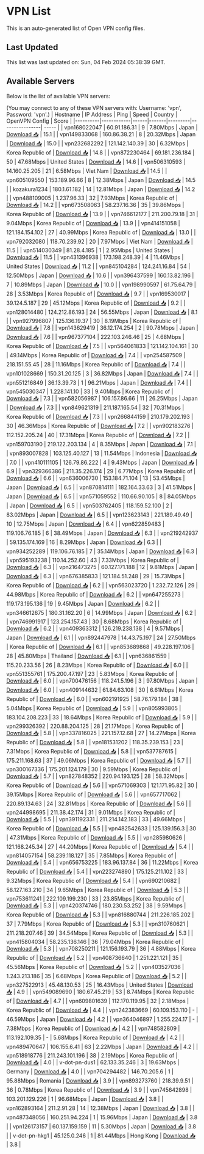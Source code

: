 # VPN List

This is an auto-generated list of Open VPN config files.

## Last Updated

This list was last updated on: Sun, 04 Feb 2024 05:38:39 GMT.

## Available Servers

Below is the list of available VPN servers:

(You may connect to any of these VPN servers with: Username: 'vpn', Password: 'vpn'.)
| Hostname | IP Address | Ping | Speed | Country | OpenVPN Config | Score |
|----------|------------|------|-------|---------|----------------| ----- |
| vpn168022047 | 60.91.186.31 | 9 | 7.80Mbps | Japan | [Download 📥](./configs/server_0_JP.ovpn) | 15.1 |
| vpn149833068 | 160.86.38.21 | 8 | 20.32Mbps | Japan | [Download 📥](./configs/server_1_JP.ovpn) | 15.0 |
| vpn232682292 | 121.142.140.39 | 30 | 6.32Mbps | Korea Republic of | [Download 📥](./configs/server_2_KR.ovpn) | 14.8 |
| vpn872230464 | 69.181.236.184 | 50 | 47.68Mbps | United States | [Download 📥](./configs/server_3_US.ovpn) | 14.6 |
| vpn506310593 | 14.160.25.205 | 21 | 6.58Mbps | Viet Nam | [Download 📥](./configs/server_4_VN.ovpn) | 14.5 |
| vpn605109550 | 153.189.96.66 | 8 | 12.38Mbps | Japan | [Download 📥](./configs/server_5_JP.ovpn) | 14.5 |
| kozakura1234 | 180.1.61.182 | 14 | 12.81Mbps | Japan | [Download 📥](./configs/server_6_JP.ovpn) | 14.2 |
| vpn488109005 | 1.237.96.33 | 32 | 7.93Mbps | Korea Republic of | [Download 📥](./configs/server_7_KR.ovpn) | 14.2 |
| vpn673508063 | 58.237.16.36 | 35 | 39.86Mbps | Korea Republic of | [Download 📥](./configs/server_8_KR.ovpn) | 13.9 |
| vpn746612177 | 211.200.79.18 | 31 | 9.04Mbps | Korea Republic of | [Download 📥](./configs/server_9_KR.ovpn) | 13.9 |
| vpn414151058 | 121.184.154.102 | 27 | 40.99Mbps | Korea Republic of | [Download 📥](./configs/server_10_KR.ovpn) | 13.0 |
| vpn792032080 | 118.70.239.92 | 20 | 7.97Mbps | Viet Nam | [Download 📥](./configs/server_11_VN.ovpn) | 11.5 |
| vpn514030349 | 81.28.4.185 | 1 | 2.95Mbps | United States | [Download 📥](./configs/server_12_US.ovpn) | 11.5 |
| vpn431396938 | 173.198.248.39 | 4 | 11.46Mbps | United States | [Download 📥](./configs/server_13_US.ovpn) | 11.2 |
| vpn845104284 | 124.241.16.84 | 54 | 12.50Mbps | Japan | [Download 📥](./configs/server_14_JP.ovpn) | 10.6 |
| vpn396437599 | 160.13.82.196 | 7 | 10.89Mbps | Japan | [Download 📥](./configs/server_15_JP.ovpn) | 10.0 |
| vpn198990597 | 61.75.64.79 | 28 | 3.53Mbps | Korea Republic of | [Download 📥](./configs/server_16_KR.ovpn) | 9.7 |
| vpn169530017 | 39.124.5.187 | 29 | 45.12Mbps | Korea Republic of | [Download 📥](./configs/server_17_KR.ovpn) | 9.2 |
| vpn128014480 | 124.212.86.193 | 24 | 56.55Mbps | Japan | [Download 📥](./configs/server_18_JP.ovpn) | 8.1 |
| vpn927996807 | 125.136.19.37 | 30 | 8.19Mbps | Korea Republic of | [Download 📥](./configs/server_19_KR.ovpn) | 7.8 |
| vpn143629419 | 36.12.174.254 | 2 | 90.78Mbps | Japan | [Download 📥](./configs/server_20_JP.ovpn) | 7.6 |
| vpn967377104 | 222.103.246.46 | 25 | 4.68Mbps | Korea Republic of | [Download 📥](./configs/server_21_KR.ovpn) | 7.5 |
| vpn564061833 | 121.142.104.161 | 30 | 49.14Mbps | Korea Republic of | [Download 📥](./configs/server_22_KR.ovpn) | 7.4 |
| vpn254587509 | 218.151.55.45 | 28 | 11.16Mbps | Korea Republic of | [Download 📥](./configs/server_23_KR.ovpn) | 7.4 |
| vpn101028669 | 150.31.20.125 | 3 | 36.82Mbps | Japan | [Download 📥](./configs/server_24_JP.ovpn) | 7.4 |
| vpn551216849 | 36.13.39.73 | 1 | 96.21Mbps | Japan | [Download 📥](./configs/server_25_JP.ovpn) | 7.4 |
| vpn545030347 | 1.228.141.10 | 33 | 9.40Mbps | Korea Republic of | [Download 📥](./configs/server_26_KR.ovpn) | 7.3 |
| vpn582056987 | 106.157.86.66 | 11 | 26.25Mbps | Japan | [Download 📥](./configs/server_27_JP.ovpn) | 7.3 |
| vpn849621319 | 211.187.165.54 | 32 | 70.31Mbps | Korea Republic of | [Download 📥](./configs/server_28_KR.ovpn) | 7.3 |
| vpn266844159 | 210.179.202.193 | 30 | 46.36Mbps | Korea Republic of | [Download 📥](./configs/server_29_KR.ovpn) | 7.2 |
| vpn902183276 | 112.152.205.24 | 40 | 17.31Mbps | Korea Republic of | [Download 📥](./configs/server_30_KR.ovpn) | 7.2 |
| vpn159703190 | 219.122.203.134 | 4 | 8.35Mbps | Japan | [Download 📥](./configs/server_31_JP.ovpn) | 7.1 |
| vpn893007828 | 103.125.40.127 | 13 | 11.54Mbps | Indonesia | [Download 📥](./configs/server_32_ID.ovpn) | 7.0 |
| vpn410111105 | 126.79.86.222 | 4 | 9.43Mbps | Japan | [Download 📥](./configs/server_33_JP.ovpn) | 6.9 |
| vpn329366386 | 211.35.226.174 | 29 | 6.77Mbps | Korea Republic of | [Download 📥](./configs/server_34_KR.ovpn) | 6.6 |
| vpn636006730 | 153.184.71.104 | 13 | 53.45Mbps | Japan | [Download 📥](./configs/server_35_JP.ovpn) | 6.5 |
| vpn870814111 | 182.164.33.63 | 3 | 41.51Mbps | Japan | [Download 📥](./configs/server_36_JP.ovpn) | 6.5 |
| vpn571059552 | 110.66.90.105 | 8 | 84.05Mbps | Japan | [Download 📥](./configs/server_37_JP.ovpn) | 6.5 |
| vpn503762405 | 118.159.52.100 | 2 | 83.02Mbps | Japan | [Download 📥](./configs/server_38_JP.ovpn) | 6.5 |
| vpn123623143 | 221.189.49.49 | 10 | 12.75Mbps | Japan | [Download 📥](./configs/server_39_JP.ovpn) | 6.4 |
| vpn622859483 | 119.106.76.185 | 6 | 38.49Mbps | Japan | [Download 📥](./configs/server_40_JP.ovpn) | 6.3 |
| vpn219242937 | 59.135.174.169 | 16 | 8.29Mbps | Japan | [Download 📥](./configs/server_41_JP.ovpn) | 6.3 |
| vpn934252289 | 119.106.76.185 | 7 | 35.14Mbps | Japan | [Download 📥](./configs/server_42_JP.ovpn) | 6.3 |
| vpn595193238 | 110.14.252.60 | 43 | 7.33Mbps | Korea Republic of | [Download 📥](./configs/server_43_KR.ovpn) | 6.3 |
| vpn216473275 | 60.127.171.188 | 12 | 9.81Mbps | Japan | [Download 📥](./configs/server_44_JP.ovpn) | 6.3 |
| vpn676385833 | 121.184.51.248 | 29 | 15.73Mbps | Korea Republic of | [Download 📥](./configs/server_45_KR.ovpn) | 6.2 |
| vpn563023720 | 1.232.72.126 | 29 | 44.98Mbps | Korea Republic of | [Download 📥](./configs/server_46_KR.ovpn) | 6.2 |
| vpn647255273 | 119.173.195.136 | 19 | 9.45Mbps | Japan | [Download 📥](./configs/server_47_JP.ovpn) | 6.2 |
| vpn346612675 | 180.31.162.20 | 6 | 14.99Mbps | Japan | [Download 📥](./configs/server_48_JP.ovpn) | 6.2 |
| vpn746991917 | 123.254.157.43 | 30 | 8.68Mbps | Korea Republic of | [Download 📥](./configs/server_49_KR.ovpn) | 6.2 |
| vpn409363312 | 126.219.238.138 | 4 | 9.57Mbps | Japan | [Download 📥](./configs/server_50_JP.ovpn) | 6.1 |
| vpn892447978 | 14.43.75.197 | 24 | 27.50Mbps | Korea Republic of | [Download 📥](./configs/server_51_KR.ovpn) | 6.1 |
| vpn853689868 | 49.228.197.106 | 28 | 45.80Mbps | Thailand | [Download 📥](./configs/server_52_TH.ovpn) | 6.1 |
| vpn636861559 | 115.20.233.56 | 26 | 8.23Mbps | Korea Republic of | [Download 📥](./configs/server_53_KR.ovpn) | 6.0 |
| vpn551355761 | 175.200.47.197 | 23 | 5.83Mbps | Korea Republic of | [Download 📥](./configs/server_54_KR.ovpn) | 6.0 |
| vpn700476156 | 118.241.5.196 | 3 | 97.80Mbps | Japan | [Download 📥](./configs/server_55_JP.ovpn) | 6.0 |
| vpn409144632 | 61.84.63.108 | 30 | 6.61Mbps | Korea Republic of | [Download 📥](./configs/server_56_KR.ovpn) | 6.0 |
| vpn602191925 | 58.76.179.184 | 38 | 5.04Mbps | Korea Republic of | [Download 📥](./configs/server_57_KR.ovpn) | 5.9 |
| vpn805993805 | 183.104.208.223 | 33 | 18.64Mbps | Korea Republic of | [Download 📥](./configs/server_58_KR.ovpn) | 5.9 |
| vpn299326392 | 220.88.204.125 | 28 | 21.17Mbps | Korea Republic of | [Download 📥](./configs/server_59_KR.ovpn) | 5.8 |
| vpn337816025 | 221.157.12.68 | 27 | 14.27Mbps | Korea Republic of | [Download 📥](./configs/server_60_KR.ovpn) | 5.8 |
| vpn181531202 | 118.35.239.153 | 23 | 7.31Mbps | Korea Republic of | [Download 📥](./configs/server_61_KR.ovpn) | 5.8 |
| vpn537787615 | 175.211.168.63 | 37 | 49.06Mbps | Korea Republic of | [Download 📥](./configs/server_62_KR.ovpn) | 5.7 |
| vpn300167336 | 175.201.124.179 | 30 | 9.59Mbps | Korea Republic of | [Download 📥](./configs/server_63_KR.ovpn) | 5.7 |
| vpn827848352 | 220.94.193.125 | 28 | 58.32Mbps | Korea Republic of | [Download 📥](./configs/server_64_KR.ovpn) | 5.6 |
| vpn571069303 | 121.171.95.82 | 30 | 39.15Mbps | Korea Republic of | [Download 📥](./configs/server_65_KR.ovpn) | 5.6 |
| vpn657717062 | 220.89.134.63 | 24 | 32.81Mbps | Korea Republic of | [Download 📥](./configs/server_66_KR.ovpn) | 5.6 |
| vpn244998695 | 211.38.42.174 | 31 | 9.01Mbps | Korea Republic of | [Download 📥](./configs/server_67_KR.ovpn) | 5.5 |
| vpn391192331 | 211.214.142.183 | 33 | 49.66Mbps | Korea Republic of | [Download 📥](./configs/server_68_KR.ovpn) | 5.5 |
| vpn482542633 | 125.139.156.3 | 30 | 47.31Mbps | Korea Republic of | [Download 📥](./configs/server_69_KR.ovpn) | 5.5 |
| vpn285980626 | 121.168.245.34 | 27 | 44.20Mbps | Korea Republic of | [Download 📥](./configs/server_70_KR.ovpn) | 5.4 |
| vpn814057154 | 58.239.118.127 | 35 | 7.85Mbps | Korea Republic of | [Download 📥](./configs/server_71_KR.ovpn) | 5.4 |
| vpn656753225 | 183.96.137.84 | 36 | 11.22Mbps | Korea Republic of | [Download 📥](./configs/server_72_KR.ovpn) | 5.4 |
| vpn223274890 | 175.125.211.102 | 33 | 9.32Mbps | Korea Republic of | [Download 📥](./configs/server_73_KR.ovpn) | 5.4 |
| vpn690210682 | 58.127.163.210 | 34 | 9.65Mbps | Korea Republic of | [Download 📥](./configs/server_74_KR.ovpn) | 5.3 |
| vpn753611241 | 222.109.199.230 | 33 | 23.85Mbps | Korea Republic of | [Download 📥](./configs/server_75_KR.ovpn) | 5.3 |
| vpn420374746 | 180.230.53.252 | 38 | 9.59Mbps | Korea Republic of | [Download 📥](./configs/server_76_KR.ovpn) | 5.3 |
| vpn816880744 | 211.226.185.202 | 37 | 7.79Mbps | Korea Republic of | [Download 📥](./configs/server_77_KR.ovpn) | 5.3 |
| vpn310760621 | 211.218.207.46 | 39 | 34.54Mbps | Korea Republic of | [Download 📥](./configs/server_78_KR.ovpn) | 5.3 |
| vpn415804034 | 58.235.136.146 | 36 | 79.04Mbps | Korea Republic of | [Download 📥](./configs/server_79_KR.ovpn) | 5.3 |
| vpn708250211 | 121.156.193.79 | 36 | 4.88Mbps | Korea Republic of | [Download 📥](./configs/server_80_KR.ovpn) | 5.2 |
| vpn408736640 | 1.251.221.121 | 35 | 45.56Mbps | Korea Republic of | [Download 📥](./configs/server_81_KR.ovpn) | 5.2 |
| vpn403527036 | 1.243.213.186 | 35 | 6.68Mbps | Korea Republic of | [Download 📥](./configs/server_82_KR.ovpn) | 5.2 |
| vpn327522913 | 45.48.130.53 | 25 | 16.43Mbps | United States | [Download 📥](./configs/server_83_US.ovpn) | 4.9 |
| vpn549089690 | 180.67.45.219 | 53 | 8.74Mbps | Korea Republic of | [Download 📥](./configs/server_84_KR.ovpn) | 4.7 |
| vpn609801639 | 112.170.119.95 | 32 | 2.18Mbps | Korea Republic of | [Download 📥](./configs/server_85_KR.ovpn) | 4.4 |
| vpn242383669 | 60.109.153.110 | - | 46.59Mbps | Japan | [Download 📥](./configs/server_86_JP.ovpn) | 4.2 |
| vpn364046897 | 1.255.224.17 | - | 7.38Mbps | Korea Republic of | [Download 📥](./configs/server_87_KR.ovpn) | 4.2 |
| vpn748582809 | 113.192.109.35 | - | 5.68Mbps | Korea Republic of | [Download 📥](./configs/server_88_KR.ovpn) | 4.2 |
| vpn489470647 | 106.155.6.41 | 63 | 2.22Mbps | Japan | [Download 📥](./configs/server_89_JP.ovpn) | 4.2 |
| vpn518918776 | 211.243.101.196 | 38 | 2.19Mbps | Korea Republic of | [Download 📥](./configs/server_90_KR.ovpn) | 4.0 |
| v-dot-pn-dus1 | 62.133.35.246 | 3 | 19.63Mbps | Germany | [Download 📥](./configs/server_91_DE.ovpn) | 4.0 |
| vpn704294482 | 146.70.205.6 | 1 | 95.88Mbps | Romania | [Download 📥](./configs/server_92_RO.ovpn) | 3.9 |
| vpn893273760 | 218.39.9.51 | 36 | 0.78Mbps | Korea Republic of | [Download 📥](./configs/server_93_KR.ovpn) | 3.9 |
| vpn745642898 | 103.201.129.226 | 1 | 96.68Mbps | Japan | [Download 📥](./configs/server_94_JP.ovpn) | 3.8 |
| vpn162893164 | 211.2.91.28 | 14 | 12.38Mbps | Japan | [Download 📥](./configs/server_95_JP.ovpn) | 3.8 |
| vpn487348056 | 160.251.94.224 | 1 | 15.96Mbps | Japan | [Download 📥](./configs/server_96_JP.ovpn) | 3.8 |
| vpn126173157 | 60.137.159.159 | 11 | 5.30Mbps | Japan | [Download 📥](./configs/server_97_JP.ovpn) | 3.8 |
| v-dot-pn-hkg1 | 45.125.0.246 | 1 | 81.44Mbps | Hong Kong | [Download 📥](./configs/server_98_HK.ovpn) | 3.8 |
